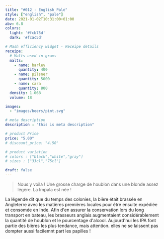 ```yaml
---
title: "#012 - English Pale"
style: ["english", "pale"]
date: 2021-01-02T10:31:00+01:00
abv: 6.8
colors:
  light: '#fcb75d'
  dark: '#fcac5d'

# Mash efficiency widget - Receipe details
receipe:
  # Malts used in grams
  malts:
    - name: barley
      quantity: 400
    - name: pilsner
      quantity: 5000
    - name: cara
      quantity: 800
  density: 1.068
  volume: 18

images:
  - "images/beers/pint.svg"

# meta description
description : "this is meta description"

# product Price
price: "5.00"
# discount_price: "4.50"

# product variation
# colors : ["black","white","gray"]
# sizes : ["33cl","75cl"]

draft: false
---
```


> Nous y voila ! Une grosse charge de houblon dans une blonde assez légère. La Impala est née !

La légende dit que du temps des colonies, la bière était brassée en Angleterre avec les matières premières locales pour être ensuite expédiée et consomée en Inde. Afin d'en assurer la conservation lors du long transport en bateau, les brasseurs anglais augmentaient considérablement la quantité de houblon et le pourcentage d'alcool. Aujourd'hui les IPA font partie des bières les plus tendance, mais attention. elles ne se laissent pas dompter aussi facilemnt part les papilles !